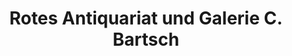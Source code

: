---
title: "Rotes Antiquariat und Galerie C. Bartsch"
url: /berlin/rotes-antiquariat-und-galerie-c-bartsch/
shop: Bücher
---